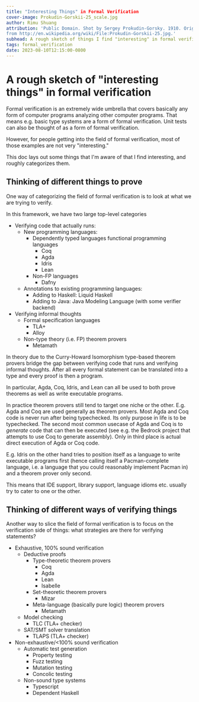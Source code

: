 ```yaml
---
title: "Interesting Things" in Formal Verification
cover-image: Prokudin-Gorskii-25_scale.jpg
author: Rimu Shuang
attribution: 'Public Domain. Shot by Sergey Prokudin-Gorsky. 1910. Originally
from http://en.wikipedia.org/wiki/File:Prokudin-Gorskii-25.jpg.'
subhead: A rough sketch of things I find "interesting" in formal verification
tags: formal_verification
date: 2023-08-10T12:15:00-0800
---
```


# A rough sketch of "interesting things" in formal verification

Formal verification is an extremely wide umbrella that covers basically any form
of computer programs analyzing other computer programs. That means e.g. basic type
systems are a form of formal verification. Unit tests can also be thought of as
a form of formal verification.

However, for people getting into the field of formal verification, most of those
examples are not very "interesting."

This doc lays out some things that I'm aware of that I find interesting, and
roughly categorizes them.

## Thinking of different things to prove

One way of categorizing the field of formal verification is to look at what we
are trying to verify.

In this framework, we have two large top-level categories

+ Verifying code that actually runs:
    * New programming languages:
        - Dependently typed languages functional programming languages
            + Coq
            + Agda
            + Idris
            + Lean
        - Non-FP languages
            + Dafny
    * Annotations to existing programming languages:
        - Adding to Haskell: Liquid Haskell
        - Adding to Java: Java Modeling Language (with some verifier backend)
+ Verifying informal thoughts
    * Formal specification languages
        - TLA+
        - Alloy
    * Non-type theory (i.e. FP) theorem provers
        - Metamath

In theory due to the Curry-Howard Isomorphism type-based theorem provers bridge
the gap between verifying code that runs and verifying informal thoughts. After
all every formal statement can be translated into a type and every proof is then
a program.

In particular, Agda, Coq, Idris, and Lean can all be used to both prove theorems
as well as write executable programs.

In practice theorem provers still tend to target one niche or the other. E.g.
Agda and Coq are used generally as theorem provers. Most Agda and Coq code is
never run after being typechecked. Its only purpose in life is to be
typechecked. The second most common usecase of Agda and Coq is to *generate*
code that can then be executed (see e.g. the Bedrock project that attempts to
use Coq to generate assembly). Only in third place is actual direct execution
of Agda or Coq code.

E.g. Idris on the other hand tries to position itself as a language to
write executable programs first (hence calling itself a Pacman-complete
language, i.e. a language that you could reasonably implement Pacman in) and a
theorem prover only second.

This means that IDE support, library support, language idioms etc. usually try
to cater to one or the other.

## Thinking of different ways of verifying things

Another way to slice the field of formal verification is to focus on the
verification side of things: what strategies are there for verifying statements?

+ Exhaustive, 100% sound verification
    * Deductive proofs
        - Type-theoretic theorem provers
            + Coq
            + Agda
            + Lean
            + Isabelle
        - Set-theoretic theorem provers
            + Mizar
        - Meta-language (basically pure logic) theorem provers
            + Metamath
    * Model checking
        - TLC (TLA+ checker)
    * SAT/SMT solver translation
        - TLAPS (TLA+ checker)
+ Non-exhaustive/<100% sound verification
    * Automatic test generation
        - Property testing
        - Fuzz testing
        - Mutation testing
        - Concolic testing
    * Non-sound type systems
        - Typescript
        - Dependent Haskell

